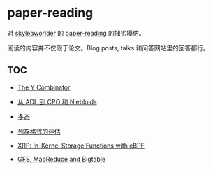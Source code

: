 # paper-reading
对 [skyleaworlder](https://github.com/skyleaworlder) 的 [paper-reading](https://github.com/skyleaworlder/paper-reading) 的拙劣模仿。

阅读的内容并不仅限于论文。Blog posts, talks 和问答网站里的回答都行。

## TOC

- [The Y Combinator](https://github.com/CookiePieWw/paper-reading/discussions/7)

- [从 ADL 到 CPO 和 Niebloids](https://github.com/CookiePieWw/paper-reading/discussions/8)

- [多态](https://github.com/CookiePieWw/paper-reading/discussions/9)

- [列存格式的评估](https://github.com/CookiePieWw/paper-reading/discussions/10)

- [XRP: In-Kernel Storage Functions with eBPF](https://github.com/CookiePieWw/paper-reading/discussions/11)

- [GFS, MapReduce and Bigtable](https://github.com/CookiePieWw/paper-reading/discussions/12)
